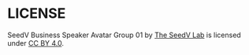 # LICENSE

SeedV Business Speaker Avatar Group 01 by [The SeedV
Lab](https://www.seedv.com/) is licensed under [CC BY
4.0](http://creativecommons.org/licenses/by/4.0/).
